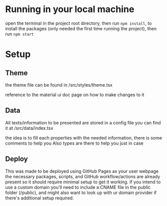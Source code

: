 # Running in your local machine

open the terminal in the project root directory, then run `npm install`, to install the packages (only needed the first time running the project), then run `npm start`

# Setup

## Theme

the theme file can be found in /src/styles/theme.tsx

reference to the material ui doc page on how to make changes to it

## Data

All texts/information to be presented are stored in a config file
you can find it at /src/data/index.tsx

the idea is to fill each properties with the needed information, there is some comments to help you
Also types are there to help you just in case

## Deploy

This was made to be deployed using GitHub Pages as your user webpage
the necessary packages, scripts, and GitHub workflow/actions are already present so it should require minimal setup to get it working.
If you intend to use a custom domain you'll need to include a CNAME file in the public folder (/public), and might also want to look up with ur domain provider if there's additional setup required.
